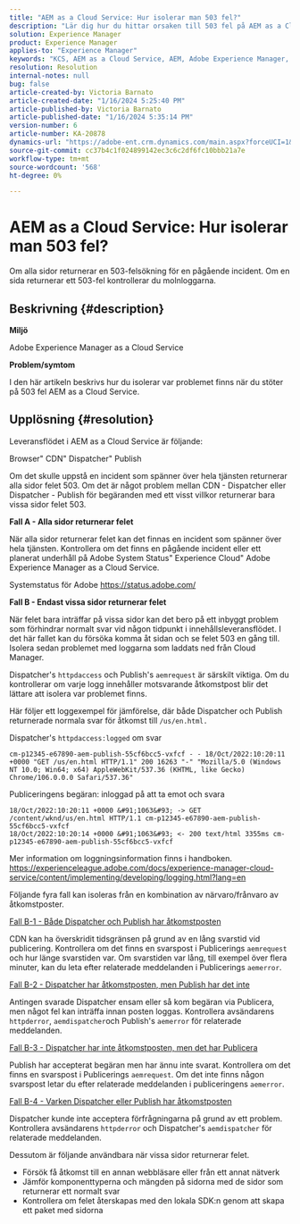 ```yaml
---
title: "AEM as a Cloud Service: Hur isolerar man 503 fel?"
description: "Lär dig hur du hittar orsaken till 503 fel på AEM as a Cloud Service."
solution: Experience Manager
product: Experience Manager
applies-to: "Experience Manager"
keywords: "KCS, AEM as a Cloud Service, AEM, Adobe Experience Manager, 503 fel"
resolution: Resolution
internal-notes: null
bug: false
article-created-by: Victoria Barnato
article-created-date: "1/16/2024 5:25:40 PM"
article-published-by: Victoria Barnato
article-published-date: "1/16/2024 5:35:14 PM"
version-number: 6
article-number: KA-20878
dynamics-url: "https://adobe-ent.crm.dynamics.com/main.aspx?forceUCI=1&pagetype=entityrecord&etn=knowledgearticle&id=da091843-94b4-ee11-a569-6045bd006704"
source-git-commit: cc37b4c1f024899142ec3c6c2df6fc10bbb21a7e
workflow-type: tm+mt
source-wordcount: '568'
ht-degree: 0%

---
```


# AEM as a Cloud Service: Hur isolerar man 503 fel?


Om alla sidor returnerar en 503-felsökning för en pågående incident. Om en sida returnerar ett 503-fel kontrollerar du molnloggarna.

## Beskrivning {#description}


<b>Miljö</b>

Adobe Experience Manager as a Cloud Service

<b>Problem/symtom</b>

I den här artikeln beskrivs hur du isolerar var problemet finns när du stöter på 503 fel AEM as a Cloud Service.


## Upplösning {#resolution}


Leveransflödet i AEM as a Cloud Service är följande:

Browser&quot; CDN&quot; Dispatcher&quot; Publish

Om det skulle uppstå en incident som spänner över hela tjänsten returnerar alla sidor felet 503. Om det är något problem mellan CDN - Dispatcher eller Dispatcher - Publish för begäranden med ett visst villkor returnerar bara vissa sidor felet 503.

<b>Fall A - Alla sidor returnerar felet</b>

När alla sidor returnerar felet kan det finnas en incident som spänner över hela tjänsten. Kontrollera om det finns en pågående incident eller ett planerat underhåll på Adobe System Status&quot; Experience Cloud&quot; Adobe Experience Manager as a Cloud Service.

Systemstatus för Adobe https://status.adobe.com/

<b>Fall B - Endast vissa sidor returnerar felet</b>

När felet bara inträffar på vissa sidor kan det bero på ett inbyggt problem som förhindrar normalt svar vid någon tidpunkt i innehållsleveransflödet. I det här fallet kan du försöka komma åt sidan och se felet 503 en gång till. Isolera sedan problemet med loggarna som laddats ned från Cloud Manager.

Dispatcher&#39;s `httpdaccess` och Publish&#39;s `aemrequest` är särskilt viktiga. Om du kontrollerar om varje logg innehåller motsvarande åtkomstpost blir det lättare att isolera var problemet finns.

Här följer ett loggexempel för jämförelse, där både Dispatcher och Publish returnerade normala svar för åtkomst till `/us/en.html.`

Dispatcher&#39;s `httpdaccess:logged` om svar


```
cm-p12345-e67890-aem-publish-55cf6bcc5-vxfcf - - 18/Oct/2022:10:20:11 +0000 "GET /us/en.html HTTP/1.1" 200 16263 "-" "Mozilla/5.0 (Windows NT 10.0; Win64; x64) AppleWebKit/537.36 (KHTML, like Gecko) Chrome/106.0.0.0 Safari/537.36"
```


Publiceringens begäran: inloggad på att ta emot och svara


```
18/Oct/2022:10:20:11 +0000 &#91;1063&#93; -> GET /content/wknd/us/en.html HTTP/1.1 cm-p12345-e67890-aem-publish-55cf6bcc5-vxfcf
18/Oct/2022:10:20:14 +0000 &#91;1063&#93; <- 200 text/html 3355ms cm-p12345-e67890-aem-publish-55cf6bcc5-vxfcf
```


Mer information om loggningsinformation finns i handboken.
https://experienceleague.adobe.com/docs/experience-manager-cloud-service/content/implementing/developing/logging.html?lang=en

Följande fyra fall kan isoleras från en kombination av närvaro/frånvaro av åtkomstposter.

<u>Fall B-1 - Både Dispatcher och Publish har åtkomstposten</u>

CDN kan ha överskridit tidsgränsen på grund av en lång svarstid vid publicering. Kontrollera om det finns en svarspost i Publicerings `aemrequest` och hur länge svarstiden var. Om svarstiden var lång, till exempel över flera minuter, kan du leta efter relaterade meddelanden i Publicerings `aemerror`.

<u>Fall B-2 - Dispatcher har åtkomstposten, men Publish har det inte</u>

Antingen svarade Dispatcher ensam eller så kom begäran via Publicera, men något fel kan inträffa innan posten loggas. Kontrollera avsändarens `httpderror`, `aemdispatcher`och Publish&#39;s `aemerror` för relaterade meddelanden.

<u>Fall B-3 - Dispatcher har inte åtkomstposten, men det har Publicera</u>

Publish har accepterat begäran men har ännu inte svarat. Kontrollera om det finns en svarspost i Publicerings `aemrequest`. Om det inte finns någon svarspost letar du efter relaterade meddelanden i publiceringens `aemerror`.

<u>Fall B-4 - Varken Dispatcher eller Publish har åtkomstposten</u>

Dispatcher kunde inte acceptera förfrågningarna på grund av ett problem. Kontrollera avsändarens `httpderror` och Dispatcher&#39;s `aemdispatcher` för relaterade meddelanden.

Dessutom är följande användbara när vissa sidor returnerar felet.

- Försök få åtkomst till en annan webbläsare eller från ett annat nätverk
- Jämför komponenttyperna och mängden på sidorna med de sidor som returnerar ett normalt svar
- Kontrollera om felet återskapas med den lokala SDK:n genom att skapa ett paket med sidorna



